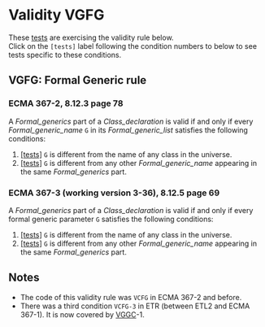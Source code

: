 # Validity VGFG

These [tests](.) are exercising the validity rule below.</br>
Click on the `[tests]` label following the condition numbers to below to see tests specific to these conditions.

## VGFG: Formal Generic rule

### ECMA 367-2, 8.12.3 page 78

A *Formal\_generics* part of a *Class\_declaration* is valid if and only if every *Formal\_generic\_name* `G` in its *Formal\_generic\_list* satisfies the following conditions:

1. [\[tests\]](../vgfg1) `G` is different from the name of any class in the universe.
2. [\[tests\]](../vgfg2) `G` is different from any other *Formal\_generic\_name* appearing in the same *Formal\_generics* part.

### ECMA 367-3 (working version 3-36), 8.12.5 page 69

A *Formal\_generics* part of a *Class\_declaration* is valid if and only if every formal generic parameter
`G` satisfies the following conditions:

1. [\[tests\]](../vgfg1) `G` is different from the name of any class in the universe.
2. [\[tests\]](../vgfg2) `G` is different from any other *Formal\_generic\_name* appearing in the same *Formal\_generics* part.

## Notes

* The code of this validity rule was `VCFG` in ECMA 367-2 and before.
* There was a third condition `VCFG-3` in ETR (between ETL2 and ECMA 367-1). It is now covered by [VGGC](../vggc\Readme.md)-1.
